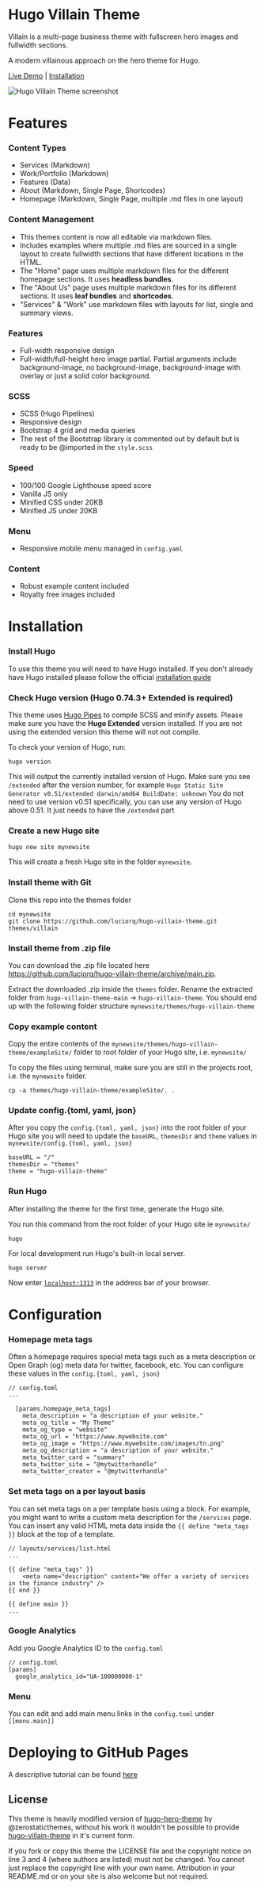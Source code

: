 # Hugo Villain Theme

Villain is a multi-page business theme with fullscreen hero images and fullwidth sections.

A modern villainous approach on the hero theme for Hugo.

[Live Demo](http://luciorq.github.io/hugo-villain-theme) |
[Installation](#installation)

![Hugo Villain Theme screenshot](https://github.com/luciorq/hugo-villain-theme/blob/main/images/screenshot-full.jpg)

# Features

### Content Types

- Services (Markdown)
- Work/Portfolio (Markdown)
- Features (Data)
- About (Markdown, Single Page, Shortcodes)
- Homepage (Markdown, Single Page, multiple .md files in one layout)

### Content Management

- This themes content is now all editable via markdown files.
- Includes examples where multiple .md files are sourced in a single layout to create fullwidth sections that have different locations in the HTML.
- The "Home" page uses multiple markdown files for the different homepage sections. It uses **headless bundles**.
- The "About Us" page uses multiple markdown files for its different sections. It uses **leaf bundles** and **shortcodes**.
- "Services" & "Work" use markdown files with layouts for list, single and summary views.

### Features

- Full-width responsive design
- Full-width/full-height hero image partial. Partial arguments include background-image, no background-image, background-image with overlay or just a solid color background.

### SCSS

- SCSS (Hugo Pipelines)
- Responsive design
- Bootstrap 4 grid and media queries
- The rest of the Bootstrap library is commented out by default but is ready to be @imported in the `style.scss`

### Speed

- 100/100 Google Lighthouse speed score
- Vanilla JS only
- Minified CSS under 20KB
- Minified JS under 20KB

### Menu

- Responsive mobile menu managed in `config.yaml`

### Content

- Robust example content included
- Royalty free images included

# Installation
### Install Hugo

To use this theme you will need to have Hugo installed. If you don't already have Hugo installed please follow the official [installation guide](https://gohugo.io/getting-started/installing/)

### Check Hugo version (Hugo 0.74.3+ Extended is required)

This theme uses [Hugo Pipes](https://gohugo.io/hugo-pipes/scss-sass/) to compile SCSS and minify assets. Please make sure you have the **Hugo Extended** version installed. If you are not using the extended version this theme will not not compile.

To check your version of Hugo, run:

```
hugo version
```

This will output the currently installed version of Hugo. Make sure you see `/extended` after the version number, for example `Hugo Static Site Generator v0.51/extended darwin/amd64 BuildDate: unknown` You do not need to use version v0.51 specifically, you can use any version of Hugo above 0.51. It just needs to have the `/extended` part

### Create a new Hugo site

```
hugo new site mynewsite
```

This will create a fresh Hugo site in the folder `mynewsite`.

### Install theme with Git

Clone this repo into the themes folder
```
cd mynewsite
git clone https://github.com/luciorq/hugo-villain-theme.git themes/villain
```

### Install theme from .zip file

You can download the .zip file located here https://github.com/luciorq/hugo-villain-theme/archive/main.zip.

Extract the downloaded .zip inside the `themes` folder. Rename the extracted folder from `hugo-villain-theme-main` -> `hugo-villain-theme`. You should end up with the following folder structure `mynewsite/themes/hugo-villain-theme`

### Copy example content

Copy the entire contents of the `mynewsite/themes/hugo-villain-theme/exampleSite/` folder to root folder of your Hugo site, i.e. `mynewsite/`

To copy the files using terminal, make sure you are still in the projects root, i.e. the `mynewsite` folder.

```
cp -a themes/hugo-villain-theme/exampleSite/. .
```

### Update config.{toml, yaml, json}

After you copy the `config.{toml, yaml, json}` into the root folder of your Hugo site you will need to update the `baseURL`, `themesDir` and `theme` values in `mynewsite/config.{toml, yaml, json}`

```
baseURL = "/"
themesDir = "themes"
theme = "hugo-villain-theme"
```

### Run Hugo

After installing the theme for the first time, generate the Hugo site.

You run this command from the root folder of your Hugo site ie `mynewsite/`

```
hugo
```

For local development run Hugo's built-in local server.

```
hugo server
```

Now enter [`localhost:1313`](http://localhost:1313) in the address bar of your browser.

# Configuration

### Homepage meta tags

Often a homepage requires special meta tags such as a meta description or Open Graph (og) meta data for twitter, facebook, etc. You can configure these values in the `config.{toml, yaml, json}`

```
// config.toml
...

  [params.homepage_meta_tags]
    meta_description = "a description of your website."
    meta_og_title = "My Theme"
    meta_og_type = "website"
    meta_og_url = "https://www.mywebsite.com"
    meta_og_image = "https://www.mywebsite.com/images/tn.png"
    meta_og_description = "a description of your website."
    meta_twitter_card = "summary"
    meta_twitter_site = "@mytwitterhandle"
    meta_twitter_creator = "@mytwitterhandle"

```

### Set meta tags on a per layout basis

You can set meta tags on a per template basis using a block. For example, you might want to write a custom meta description for the `/services` page. You can insert any valid HTML meta data inside the `{{ define "meta_tags }}` block at the top of a template.

```
// layouts/services/list.html
...

{{ define "meta_tags" }}
    <meta name="description" content="We offer a variety of services in the finance industry" />
{{ end }}

{{ define main }}
...
```

### Google Analytics

Add you Google Analytics ID to the `config.toml`

```
// config.toml
[params]
  google_analytics_id="UA-100000000-1"
```

### Menu

You can edit and add main menu links in the `config.toml` under `[[menu.main]]`

# Deploying to GitHub Pages

A descriptive tutorial can be found [here](https://gohugo.io/hosting-and-deployment/hosting-on-github/)
<!-- TODO write a paragraph about deplying to GH Pages-->

## License

This theme is heavily modified version of [hugo-hero-theme](https://github.com/zerostaticthemes/hugo-hero-theme) by @zerostaticthemes, without his work it wouldn't be possible to provide [hugo-villain-theme](https://github.com/luciorq/hugo-villain-theme) in it's current form.

If you fork or copy this theme the LICENSE file and the copyright notice on line 3 and 4 (where authors are listed) must not be changed. You cannot just replace the copyright line with your own name. Attribution in your README.md or on your site is also welcome but not required.
